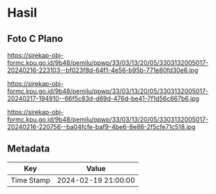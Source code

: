 # Hasil

## Foto C Plano

https://sirekap-obj-formc.kpu.go.id/9b48/pemilu/ppwp/33/03/13/20/05/3303132005017-20240216-223103--bf023f8d-64f1-4e56-b95b-771e80fd30e6.jpg

https://sirekap-obj-formc.kpu.go.id/9b48/pemilu/ppwp/33/03/13/20/05/3303132005017-20240217-194910--66f5c83d-d69d-476d-be41-7f1d56c667b6.jpg

https://sirekap-obj-formc.kpu.go.id/9b48/pemilu/ppwp/33/03/13/20/05/3303132005017-20240216-220756--ba04fcfe-baf9-4be6-8e86-2f5cfe71c518.jpg


## Metadata

| Key        | Value               |
| ---------- | ------------------- |
| Time Stamp | 2024-02-19 21:00:00 |



